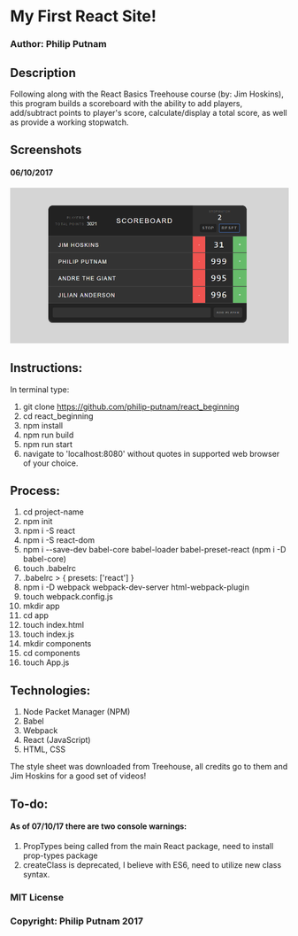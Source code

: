 # My First React Site!

### Author: Philip Putnam

## Description

Following along with the React Basics Treehouse course (by: Jim Hoskins), this program builds a scoreboard with the ability to add players, add/subtract points to player's score, calculate/display a total score, as well as provide a working stopwatch.

## Screenshots

#### 06/10/2017
![alt text](http://raw.githubusercontent.com/philip-putnam/react_beginning/master/react_scoreboard.png)



## Instructions:

In terminal type:

1. git clone https://github.com/philip-putnam/react_beginning
2. cd react_beginning
3. npm install
4. npm run build
5. npm run start
6. navigate to 'localhost:8080' without quotes in supported web browser of your choice.

## Process:

1. cd project-name
2. npm init
3. npm i -S react
4. npm i -S react-dom
5. npm i --save-dev babel-core babel-loader babel-preset-react (npm i -D babel-core)
6. touch .babelrc
7. .babelrc > { presets: ['react'] }
8. npm i -D webpack webpack-dev-server html-webpack-plugin
9. touch webpack.config.js
10. mkdir app
11. cd app
12. touch index.html
13. touch index.js
14. mkdir components
15. cd components
16. touch App.js

## Technologies:

1. Node Packet Manager (NPM)
2. Babel
3. Webpack
4. React (JavaScript)
5. HTML, CSS

The style sheet was downloaded from Treehouse, all credits go to them and Jim Hoskins for a good set of videos!

## To-do:

#### As of 07/10/17 there are two console warnings:

1. PropTypes being called from the main React package, need to install prop-types package
2. createClass is deprecated, I believe with ES6, need to utilize new class syntax.

### MIT License

### Copyright: Philip Putnam 2017
